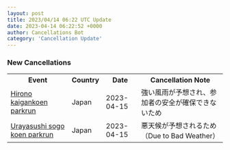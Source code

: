 ```yaml
---
layout: post
title: 2023/04/14 06:22 UTC Update
date: 2023-04-14 06:22:52 +0000
author: Cancellations Bot
category: 'Cancellation Update'
---
```


<h3>New Cancellations</h3>
<div class='hscrollable'>
<table style='width: 100%'>
    <tr>
        <th>Event</th>
        <th>Country</th>
        <th>Date</th>
        <th>Cancellation Note</th>
    </tr>
    <tr>
        <td><a href="https://www.parkrun.jp/hironokaigankoen">Hirono kaigankoen parkrun</a></td>
        <td>Japan</td>
        <td>2023-04-15</td>
        <td>強い風雨が予想され、参加者の安全が確保できないため</td>
    </tr>
    <tr>
        <td><a href="https://www.parkrun.jp/urayasushisogokoen">Urayasushi sogo koen parkrun</a></td>
        <td>Japan</td>
        <td>2023-04-15</td>
        <td>悪天候が予想されるため（Due to Bad Weather）</td>
    </tr>
</table>
</div>
